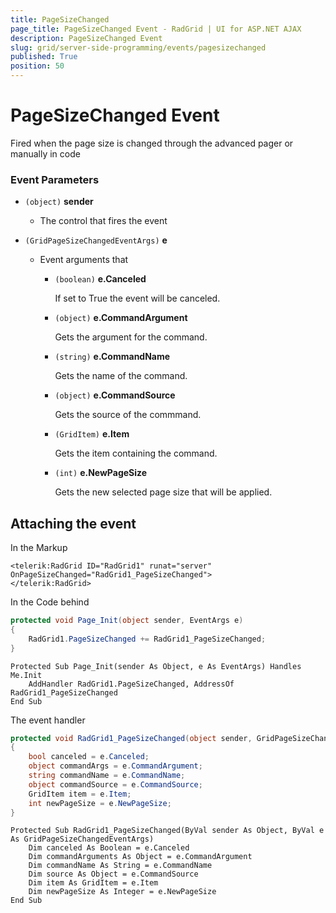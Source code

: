 ```yaml
---
title: PageSizeChanged
page_title: PageSizeChanged Event - RadGrid | UI for ASP.NET AJAX
description: PageSizeChanged Event
slug: grid/server-side-programming/events/pagesizechanged
published: True
position: 50
---
```


# PageSizeChanged Event

Fired when the page size is changed through the advanced pager or manually in code


### Event Parameters

* `(object)` **sender**

    * The control that fires the event

* `(GridPageSizeChangedEventArgs)` **e**

    * Event arguments that 

        * `(boolean)` **e.Canceled**
            
            If set to True the event will be canceled.

        * `(object)` **e.CommandArgument**

            Gets the argument for the command.

        * `(string)` **e.CommandName**

            Gets the name of the command.

        * `(object)` **e.CommandSource**

            Gets the source of the commmand.

        * `(GridItem)` **e.Item**

            Gets the item containing the command.

        * `(int)` **e.NewPageSize**

            Gets the new selected page size that will be applied.


## Attaching the event

In the Markup

````ASP.NET
<telerik:RadGrid ID="RadGrid1" runat="server" OnPageSizeChanged="RadGrid1_PageSizeChanged">
</telerik:RadGrid>
````

In the Code behind

````C#
protected void Page_Init(object sender, EventArgs e)
{
    RadGrid1.PageSizeChanged += RadGrid1_PageSizeChanged;
}
````
````VB
Protected Sub Page_Init(sender As Object, e As EventArgs) Handles Me.Init
    AddHandler RadGrid1.PageSizeChanged, AddressOf RadGrid1_PageSizeChanged
End Sub
````

The event handler

````C#
protected void RadGrid1_PageSizeChanged(object sender, GridPageSizeChangedEventArgs e)
{
    bool canceled = e.Canceled;
    object commandArgs = e.CommandArgument;
    string commandName = e.CommandName;
    object commandSource = e.CommandSource;
    GridItem item = e.Item;
    int newPageSize = e.NewPageSize;
}
````
````VB
Protected Sub RadGrid1_PageSizeChanged(ByVal sender As Object, ByVal e As GridPageSizeChangedEventArgs)
    Dim canceled As Boolean = e.Canceled
    Dim commandArguments As Object = e.CommandArgument
    Dim commandName As String = e.CommandName
    Dim source As Object = e.CommandSource
    Dim item As GridItem = e.Item
    Dim newPageSize As Integer = e.NewPageSize
End Sub
````

  
